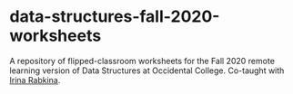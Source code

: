 # data-structures-fall-2020-worksheets

A repository of flipped-classroom worksheets for the Fall 2020 remote learning version of Data Structures at Occidental College. Co-taught with [Irina Rabkina](https://irabkina.github.io/).
